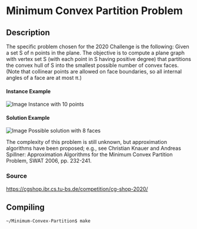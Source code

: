 # Minimum Convex Partition Problem

## Description

The specific problem chosen for the 2020 Challenge is the following:
Given a set S of n points in the plane. The objective is to compute a plane graph with vertex set S (with each point in S having positive degree) that partitions the convex hull of S into the smallest possible number of convex faces. (Note that collinear points are allowed on face boundaries, so all internal angles of a face are at most π.)

#### Instance Example
![Image](https://cgshop.ibr.cs.tu-bs.de/static/competitions/cgshop_2020/instance-example.svg)
Instance with 10 points

#### Solution Example
![Image](https://cgshop.ibr.cs.tu-bs.de/static/competitions/cgshop_2020/solution-example.svg)
Possible solution with 8 faces

The complexity of this problem is still unknown, but approximation algorithms have been proposed; e.g., see Christian Knauer and Andreas Spillner: Approximation Algorithms for the Minimum Convex Partition Problem, SWAT 2006, pp. 232-241.

### Source

https://cgshop.ibr.cs.tu-bs.de/competition/cg-shop-2020/

## Compiling

```
~/Minimum-Convex-Partition$ make
```

